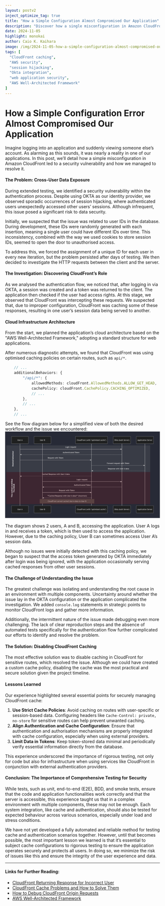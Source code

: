 ```yaml
---
layout: postv2
inject_optimize_tag: true
title: "How a Simple Configuration Almost Compromised Our Application"
description: "Discover how a single misconfiguration in Amazon CloudFront led to a security vulnerability, exposing user data to potential risk, and the steps we took to resolve it."
date: 2024-11-05
highlight: monokai
author: Caio K. Kaihara
image: /img/2024-11-05-how-a-simple-configuration-almost-compromised-our-application/hero.png
tags: [
  "CloudFront caching",
  "AWS security",
  "session hijacking",
  "Okta integration",
  "web application security",
  "AWS Well-Architected Framework"
]
---
```


# How a Simple Configuration Error Almost Compromised Our Application

Imagine logging into an application and suddenly viewing someone else’s account. As alarming as this sounds, it was nearly a reality in one of our applications. In this post, we’ll detail how a simple misconfiguration in Amazon CloudFront led to a security vulnerability and how we managed to resolve it.

#### The Problem: Cross-User Data Exposure

During extended testing, we identified a security vulnerability within the authentication process. Despite using OKTA as our identity provider, we observed sporadic occurrences of session hijacking, where authenticated users unexpectedly accessed other users’ sessions. Although infrequent, this issue posed a significant risk to data security.

Initially, we suspected that the issue was related to user IDs in the database. During development, these IDs were randomly generated with each insertion, meaning a single user could have different IDs over time. This inconsistency, combined with the way we used cookies to store session IDs, seemed to open the door to unauthorised access.

To address this, we forced the assignment of a unique ID for each user in every new iteration, but the problem persisted after days of testing. We then decided to investigate the HTTP requests between the client and the server.

#### The Investigation: Discovering CloudFront’s Role

As we analysed the authentication flow, we noticed that, after logging in via OKTA, a session was created and a token was returned to the client. The application then checked if the user had access rights. At this stage, we observed that CloudFront was intercepting these requests. We suspected that, due to improper configuration, CloudFront was caching some of these responses, resulting in one user’s session data being served to another.

#### Cloud Infrastructure Architecture

From the start, we planned the application’s cloud architecture based on the "AWS Well-Architected Framework," adopting a standard structure for web applications.

After numerous diagnostic attempts, we found that CloudFront was using optimised caching policies on certain routes, such as `api/*`.

```typescript
    // ...
    additionalBehaviors: {
        "/api/*": {
            allowedMethods: cloudFront.AllowedMethods.ALLOW_GET_HEAD,
            cachePolicy: cloudFront.CachePolicy.CACHING_OPTIMIZED,
            // ...
        },
        // ...
    },
    // ...
```

See the flow diagram below for a simplified view of both the desired workflow and the issue we encountered:
![CloudFront Caching Issue](/img/2024-11-05-how-a-simple-configuration-almost-compromised-our-application/the-post-img.png)

The diagram shows 2 users, A and B, accessing the application.
User A logs in and receives a token, which is then used to access the application. However, due to the caching policy, User B can sometimes access User A’s session data.

Although no issues were initially detected with this caching policy, we began to suspect that the access token generated by OKTA immediately after login was being ignored, with the application occasionally serving cached responses from other user sessions.

#### The Challenge of Understanding the Issue

The greatest challenge was isolating and understanding the root cause in an environment with multiple components. Uncertainty around whether the issue lay in the OKTA configuration or the application complicated the investigation. We added `console.log` statements in strategic points to monitor CloudFront logs and gather more information.

Additionally, the intermittent nature of the issue made debugging even more challenging. The lack of clear reproduction steps and the absence of automated tests specifically for the authentication flow further complicated our efforts to identify and resolve the problem.

#### The Solution: Disabling CloudFront Caching

The most effective solution was to disable caching in CloudFront for sensitive routes, which resolved the issue. Although we could have created a custom cache policy, disabling the cache was the most practical and secure solution given the project timeline.

#### Lessons Learned

Our experience highlighted several essential points for securely managing CloudFront cache:

1. **Use Strict Cache Policies**: Avoid caching on routes with user-specific or session-based data. Configuring headers like `Cache-Control: private, no-store` for sensitive routes can help prevent unwanted caching.
2. **Align Authentication and Cache Configuration**: Ensure that authentication and authorisation mechanisms are properly integrated with cache configuration, especially when using external providers.
3. **Limit Data in Tokens**: Keep token-stored data minimal and periodically verify essential information directly from the database.

This experience underscored the importance of rigorous testing, not only for code but also for infrastructure when using services like CloudFront in conjunction with external authentication providers.

#### Conclusion: The Importance of Comprehensive Testing for Security

While tests, such as unit, end-to-end (E2E), BDD, and smoke tests, ensure that the code and application functionalities work correctly and that the server is accessible, this experience taught us that in a complex environment with multiple components, these may not be enough. Each system integration, like cache and authentication, should also be tested for expected behaviour across various scenarios, especially under load and stress conditions.

We have not yet developed a fully automated and reliable method for testing cache and authentication scenarios together. However, until that becomes possible, the most important lesson we learned is that it’s essential to subject cache configurations to rigorous testing to ensure the application operates securely and protects all users. In doing so, we minimize the risk of issues like this and ensure the integrity of the user experience and data.

---

#### Links for Further Reading:

- [CloudFront Returning Response for Incorrect User](https://www.reddit.com/r/aws/comments/125l04c/cloudfront_returning_response_for_incorrect_user/)
- [CloudFront Cache Problems and How to Solve Them](https://advancedweb.hu/cloudfront-cache-problems-and-how-to-solve-them/)
- [How to Debug CloudFront Origin Requests](https://advancedweb.hu/how-to-debug-cloudfront-origin-requests/)
- [AWS Well-Architected Framework](https://aws.amazon.com/architecture/well-architected/)